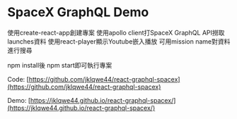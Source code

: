 # SpaceX GraphQL Demo
使用create-react-app創建專案
使用apollo client打SpaceX GraphQL API撈取 launches資料
使用react-player顯示Youtube嵌入播放
可用mission name對資料進行搜尋

npm install後 npm start即可執行專案

Code: [https://github.com/jklqwe44/react-graphql-spacex](https://github.com/jklqwe44/react-graphql-spacex)

Demo: [https://jklqwe44.github.io/react-graphql-spacex/](https://jklqwe44.github.io/react-graphql-spacex/)
